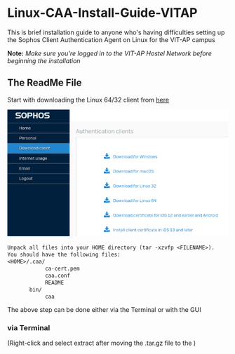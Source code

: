 # Linux-CAA-Install-Guide-VITAP

This is brief installation guide to anyone who's having difficulties setting up the Sophos Client Authentication Agent on Linux for the VIT-AP campus

**Note:** _Make sure you're logged in to the VIT-AP Hostel Network before beginning the installation_

## The ReadMe File

Start with downloading the Linux 64/32 client from [here](https://hfw.vitap.ac.in:445/)

![sophos-download-page](./assets/sophos-page.png)

```
Unpack all files into your HOME directory (tar -xzvfp <FILENAME>).
You should have the following files:
<HOME>/.caa/
            ca-cert.pem
            caa.conf
            README
       bin/
            caa
```

The above step can be done either via the Terminal or with the GUI

### via Terminal

(Right-click and select extract after moving the .tar.gz file to the )
